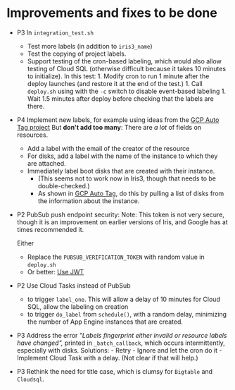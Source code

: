 # Improvements and fixes to be done


* P3 In `integration_test.sh`
    - Test more labels (in addition to `iris3_name`)
    - Test the copying of project labels.
    - Support testing of the cron-based labeling, which would also allow testing of Cloud SQL 
    (otherwise difficult because it takes 10 minutes to initialize). 
    In this test:
            1.  Modify cron to run 1 minute after the deploy launches (and restore it at the end
            of the test.) 
            1. Call `deploy.sh` using with the `-c` switch to disable event-based labeling
            1. Wait 1.5 minutes after deploy before checking that the labels are there.
        
* P4 Implement  new labels, for example using ideas from the [GCP Auto Tag project](https://github.com/doitintl/gcp-auto-tag/)
But **don't add too many**: There are *a lot* of fields on resources.
    - Add a label with the email of the creator of the resource
    - For disks, add a label with the name of the instance to which 
    they are attached.
    - Immediately label boot disks that are created with their instance. 
        * (This seems not to work now in Iris3, though that needs to be double-checked.)
        * As shown in [GCP Auto Tag](https://github.com/doitintl/gcp-auto-tag/blob/main/main.py), do this by pulling a list of
        disks from the information about the instance.

* P2 PubSub push endpoint security:
  Note: This token is not very secure, though it is an improvement on earlier versions of Iris,
  and Google has at times recommended it.

  Either
    - Replace the `PUBSUB_VERIFICATION_TOKEN` with random value in `deploy.sh`
    - Or better: [Use JWT](https://cloud.google.com/pubsub/docs/push)
* P2 Use Cloud Tasks instead of PubSub
   * to trigger `label_one`. This will allow a delay of 10 minutes for Cloud SQL,
  allow the labeling on creation
   * to trigger `do_label` from `schedule()`, with a random delay, minimizing the number 
   of App Engine instances that are created.
* P3 Address the error *"Labels fingerprint either invalid or resource labels have changed",* printed in `_batch_callback`,
  which occurs intermittently, especially with disks.
    Solutions:
      - Retry
      - Ignore and let the cron do it
      - Implement Cloud Task with a delay. (Not clear if that will help.)
* P3 Rethink the need for title case, which is clumsy for `Bigtable` and `Cloudsql`.
